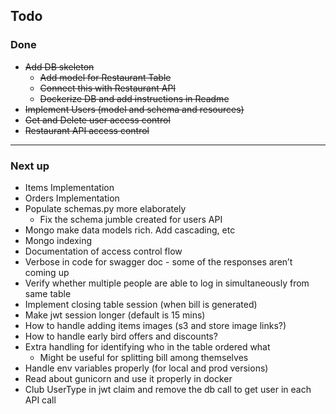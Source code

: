 ## Todo

### Done
- ~~Add DB skeleton~~
    - ~~Add model for Restaurant Table~~
    - ~~Connect this with Restaurant API~~
    - ~~Dockerize DB and add instructions in Readme~~
- ~~Implement Users (model and schema and resources)~~
- ~~Get and Delete user access control~~
- ~~Restaurant API access control~~

---
### Next up
- Items Implementation
- Orders Implementation
- Populate schemas.py more elaborately
    - Fix the schema jumble created for users API
- Mongo make data models rich. Add cascading, etc
- Mongo indexing
- Documentation of access control flow 
- Verbose in code for swagger doc - some of the responses aren’t coming up
- Verify whether multiple people are able to log in simultaneously from same table
- Implement closing table session (when bill is generated)
- Make jwt session longer (default is 15 mins)
- How to handle adding items images (s3 and store image links?)
- How to handle early bird offers and discounts? 
- Extra handling for identifying who in the table ordered what
  - Might be useful for splitting bill among themselves
- Handle env variables properly (for local and prod versions)
- Read about gunicorn and use it properly in docker
- Club UserType in jwt claim and remove the db call to get user in each API call
